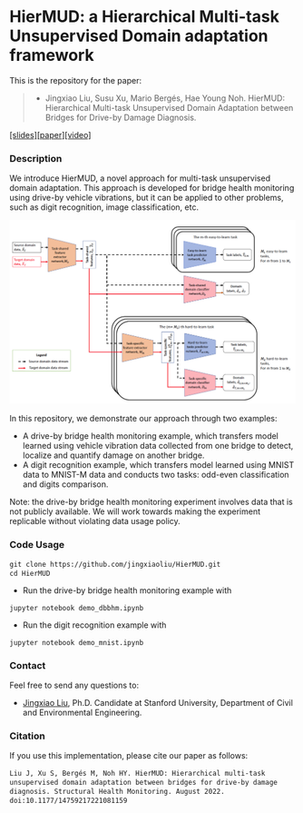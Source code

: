 # HierMUD: a Hierarchical Multi-task Unsupervised Domain adaptation framework

This is the repository for the paper:

>* Jingxiao Liu, Susu Xu, Mario Bergés, Hae Young Noh. HierMUD: Hierarchical Multi-task Unsupervised Domain Adaptation between Bridges for Drive-by Damage Diagnosis.

[[slides]](docs/slides.pdf)[[paper]](https://journals.sagepub.com/doi/10.1177/14759217221081159)[[video]](docs/video.mp4) 

### Description
We introduce HierMUD, a novel approach for multi-task unsupervised domain adaptation. This approach is developed for bridge health monitoring using drive-by vehicle vibrations, but it can be applied to other problems, such as digit recognition, image classification, etc.

![The architecture of our hierarchical multi-task and domain-adversarial learning algorithm. The red and black arrows between blocks represent source and target domain data stream, respectively. Orange blocks are feature extractors, blue blocks are task predictors, and red blocks are domain classifiers.](imgs/arch.png)

In this repository, we demonstrate our approach through two examples:

- A drive-by bridge health monitoring example, which transfers model learned using vehicle vibration data collected from one bridge to detect, localize and quantify damage on another bridge.
- A digit recognition example, which transfers model learned using MNIST data to MNIST-M data and conducts two tasks: odd-even classification and digits comparison.

Note: the drive-by bridge health monitoring experiment involves data that is not publicly available. We will work towards making the experiment replicable without violating data usage policy.

### Code Usage
```
git clone https://github.com/jingxiaoliu/HierMUD.git
cd HierMUD
```

- Run the drive-by bridge health monitoring example with 
```
jupyter notebook demo_dbbhm.ipynb
```
- Run the digit recognition example with
```
jupyter notebook demo_mnist.ipynb
```
### Contact
Feel free to send any questions to:
- [Jingxiao Liu](mailto:liujx@stanford.edu), Ph.D. Candidate at Stanford University, Department of Civil and Environmental Engineering.

### Citation
If you use this implementation, please cite our paper as follows:

```
Liu J, Xu S, Bergés M, Noh HY. HierMUD: Hierarchical multi-task unsupervised domain adaptation between bridges for drive-by damage diagnosis. Structural Health Monitoring. August 2022. doi:10.1177/14759217221081159

```
